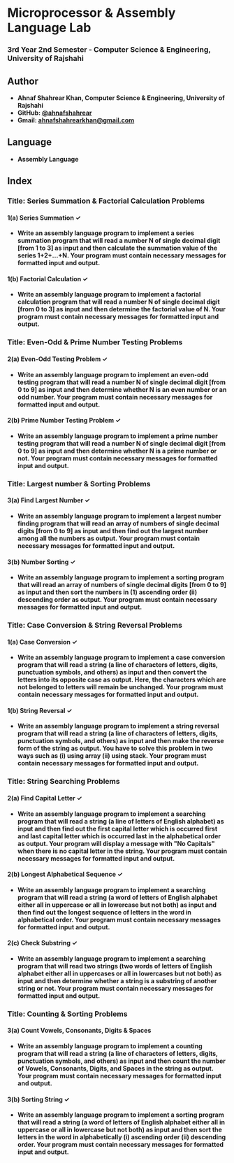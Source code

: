 # Microprocessor & Assembly Language Lab
### 3rd Year 2nd Semester - Computer Science & Engineering, University of Rajshahi

## Author
- **Ahnaf Shahrear Khan, Computer Science & Engineering, University of Rajshahi**
- **GitHub: [@ahnafshahrear](https://github.com/ahnafshahrear)**
- **Gmail: ahnafshahrearkhan@gmail.com**

## Language
- **Assembly Language**

## Index

### Title: Series Summation & Factorial Calculation Problems

#### 1(a) Series Summation ✓
- **Write an assembly language program to implement a series summation program that will read a number N of single decimal digit [from 1 to 3] as input and then calculate the summation value of the series 1+2+...+N. Your program must contain necessary messages for formatted input and output.**

#### 1(b) Factorial Calculation ✓
- **Write an assembly language program to implement a factorial calculation program that will read a number N of single decimal digit [from 0 to 3] as input and then determine the factorial value of N. Your program must contain necessary messages for formatted input and output.**

### Title: Even-Odd & Prime Number Testing Problems

#### 2(a) Even-Odd Testing Problem ✓
- **Write an assembly language program to implement an even-odd testing program that will read a number N of single decimal digit [from 0 to 9] as input and then determine whether N is an even number or an odd number. Your program must contain necessary messages for formatted input and output.**

#### 2(b) Prime Number Testing Problem ✓
- **Write an assembly language program to implement a prime number testing program that will read a number N of single decimal digit [from 0 to 9] as input and then determine whether N is a prime number or not. Your program must contain necessary messages for formatted input and output.**

### Title: Largest number & Sorting Problems

#### 3(a) Find Largest Number ✓
- **Write an assembly language program to implement a largest number finding program that will read an array of numbers of single decimal digits [from 0 to 9] as input and then find out the largest number among all the numbers as output. Your program must contain necessary messages for formatted input and output.**

#### 3(b) Number Sorting ✓
- **Write an assembly language program to implement a sorting program that will read an array of numbers of single decimal digits [from 0 to 9] as input and then sort the numbers in (1) ascending order (ii) descending order as output. Your program must contain necessary messages for formatted input and output.**

### Title: Case Conversion & String Reversal Problems

#### 1(a) Case Conversion ✓

- **Write an assembly language program to implement a case conversion program that will read a string (a line of characters of letters, digits, punctuation symbols, and others) as input and then convert the letters into its opposite case as output. Here, the characters which are not belonged to letters will remain be unchanged. Your program must contain necessary messages for formatted input and output.**

#### 1(b) String Reversal ✓
- **Write an assembly language program to implement a string reversal program that will read a string (a line of characters of letters, digits, punctuation symbols, and others) as input and then make the reverse form of the string as output. You have to solve this problem in two ways such as (i) using array (ii) using stack. Your program must contain necessary messages for formatted input and output.**

### Title: String Searching Problems

#### 2(a) Find Capital Letter ✓
- **Write an assembly language program to implement a searching program that will read a string (a line of letters of English alphabet) as input and then find out the first capital letter which is occurred first and last capital letter which is occurred last in the alphabetical order as output. Your program will display a message with "No Capitals" when there is no capital letter in the string. Your program must contain necessary messages for formatted input and output.**

#### 2(b) Longest Alphabetical Sequence ✓
- **Write an assembly language program to implement a searching program that will read a string (a word of letters of English alphabet either all in uppercase or all in lowercase but not both) as input and then find out the longest sequence of letters in the word in alphabetical order. Your program must contain necessary messages for formatted input and output.**

#### 2(c) Check Substring ✓
- **Write an assembly language program to implement a searching program that will read two strings (two words of letters of English alphabet either all in uppercases or all in lowercases but not both) as input and then determine whether a string is a substring of another string or not. Your program must contain necessary messages for formatted input and output.**

### Title: Counting & Sorting Problems

#### 3(a) Count Vowels, Consonants, Digits & Spaces
- **Write an assembly language program to implement a counting program that will read a string (a line of characters of letters, digits, punctuation symbols, and others) as input and then count the number of Vowels, Consonants, Digits, and Spaces in the string as output. Your program must contain necessary messages for formatted input and output.**

#### 3(b) Sorting String ✓
- **Write an assembly language program to implement a sorting program that will read a string (a word of letters of English alphabet either all in uppercase or all in lowercase but not both) as input and then sort the letters in the word in alphabetically (i) ascending order (ii) descending order. Your program must contain necessary messages for formatted input and output.**
